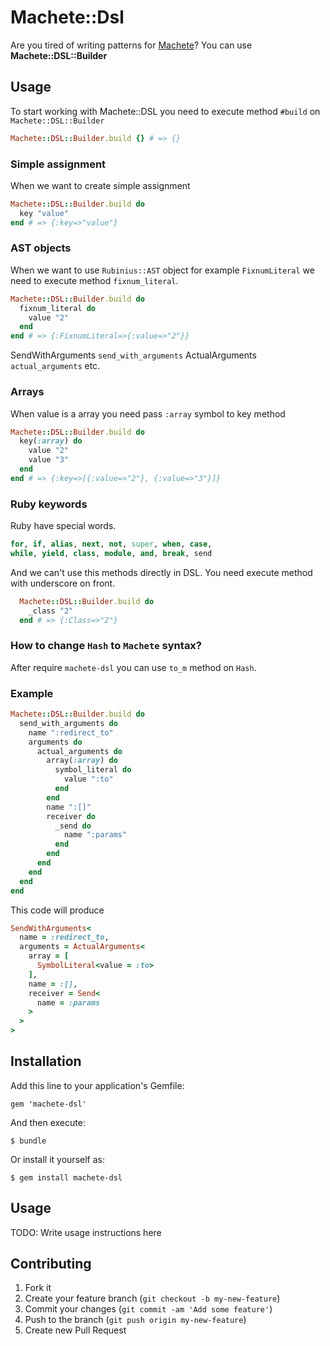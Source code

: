 # Machete::Dsl

Are you tired of writing patterns for [Machete](https://github.com/openSUSE/machete)? You can use **Machete::DSL::Builder**

## Usage

To start working with Machete::DSL you need to execute method ```#build``` on ```Machete::DSL::Builder```

```ruby
Machete::DSL::Builder.build {} # => {}
```

### Simple assignment

When we want to create simple assignment

```ruby
Machete::DSL::Builder.build do
  key "value"
end # => {:key=>"value"}
```

### AST objects

When we want to use ```Rubinius::AST``` object for example ```FixnumLiteral``` we need to execute method ```fixnum_literal```.

```ruby
Machete::DSL::Builder.build do
  fixnum_literal do
    value "2"
  end
end # => {:FixnumLiteral=>{:value=>"2"}}
```

SendWithArguments ```send_with_arguments```
ActualArguments ```actual_arguments```
etc.

### Arrays

When value is a array you need pass ```:array``` symbol to key method

```ruby
Machete::DSL::Builder.build do
  key(:array) do
    value "2"
    value "3"
  end
end # => {:key=>[{:value=>"2"}, {:value=>"3"}]}
```

### Ruby keywords

Ruby have special words.

```ruby
for, if, alias, next, not, super, when, case,
while, yield, class, module, and, break, send
```

And we can't use this methods directly in DSL. You need execute method with underscore on front.

```ruby
  Machete::DSL::Builder.build do
    _class "2"
  end # => {:Class=>"2"}
```

### How to change ```Hash``` to ```Machete``` syntax?

After require ```machete-dsl``` you can use ```to_m``` method on ```Hash```.

### Example

```ruby
Machete::DSL::Builder.build do
  send_with_arguments do
    name ":redirect_to"
    arguments do
      actual_arguments do
        array(:array) do
          symbol_literal do
            value ":to"
          end
        end
        name ":[]"
        receiver do
          _send do
            name ":params"
          end
        end
      end
    end
  end
end
```

This code will produce

```ruby
SendWithArguments<
  name = :redirect_to,
  arguments = ActualArguments<
    array = [
      SymbolLiteral<value = :to>
    ],
    name = :[],
    receiver = Send<
      name = :params
    >
  >
>
```

## Installation

Add this line to your application's Gemfile:

    gem 'machete-dsl'

And then execute:

    $ bundle

Or install it yourself as:

    $ gem install machete-dsl

## Usage

TODO: Write usage instructions here

## Contributing

1. Fork it
2. Create your feature branch (`git checkout -b my-new-feature`)
3. Commit your changes (`git commit -am 'Add some feature'`)
4. Push to the branch (`git push origin my-new-feature`)
5. Create new Pull Request

